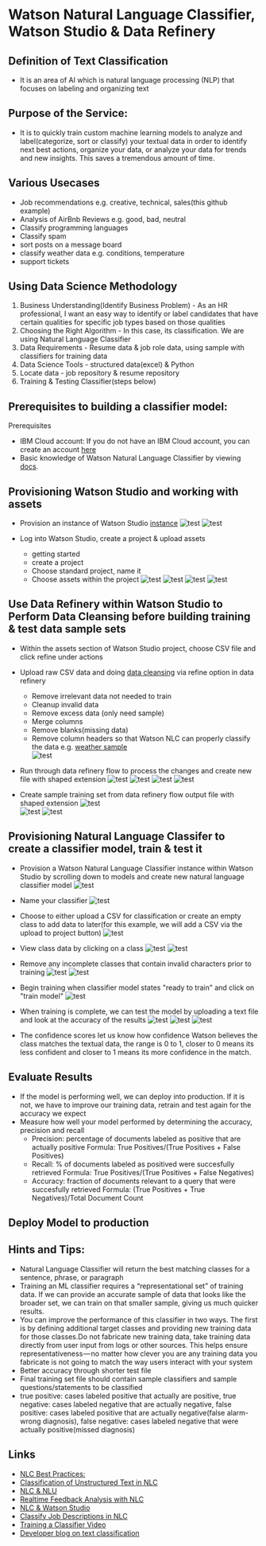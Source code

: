 # Watson Natural Language Classifier, Watson Studio & Data Refinery

## Definition of Text Classification
- It is an area of AI which is natural language processing (NLP) that focuses on labeling and organizing text

## Purpose of the Service:  
- It is to quickly train custom machine learning models to analyze and label(categorize, sort or classify) your textual data in order to identify next best actions, organize your data, or analyze your data for trends and new insights. This saves a tremendous amount of time.

## Various Usecases
- Job recommendations e.g. creative, technical, sales(this github example)
- Analysis of AirBnb Reviews e.g. good, bad, neutral
- Classify programming languages
- Classify spam
- sort posts on a message board 
- classify weather data e.g. conditions, temperature
- support tickets

## Using Data Science Methodology

1. Business Understanding(Identify Business Problem) - As an HR professional, I want an easy way to identify or label candidates that have certain qualities for specific job types based on those qualities
2. Choosing the Right Algorithm - In this case, its classification. We are using Natural Language Classifier
3. Data Requirements - Resume data & job role data, using sample with classifiers for training data
4. Data Science Tools - structured data(excel) & Python
5. Locate data - job repository & resume repository
6. Training & Testing Classifier(steps below)

## Prerequisites to building a classifier model: 

Prerequisites
- IBM Cloud account: If you do not have an IBM Cloud account, you can create an account [here](https://cloud.ibm.com/)
- Basic knowledge of Watson Natural Language Classifier by viewing [docs](https://cloud.ibm.com/docs/services/natural-language-classifier?topic=natural-language-classifier-natural-language-classifier&cm_mc_uid=08582511162115581306652&cm_mc_sid_50200000=48334731559443154666&cm_mc_sid_52640000=20154341559443154668&programming_language=python#natural-language-classifier).

## Provisioning Watson Studio and working with assets

- Provision an instance of Watson Studio [instance](https://cloud.ibm.com/catalog/services/watson-studio)
![test](https://github.com/bmguillo/NLC_WatsonStudio_DataRefinery/blob/master/img/WatsonStudioProvisioning1.png)
![test](https://github.com/bmguillo/NLC_WatsonStudio_DataRefinery/blob/master/img/WatsonStudioProvisioning2.png)

- Log into Watson Studio, create a project & upload assets
    - getting started
    - create a project
    - Choose standard project, name it
    - Choose assets within the project
![test](https://github.com/bmguillo/NLC_WatsonStudio_DataRefinery/blob/master/img/WatsonStudioGettingStarted.png)
![test](https://github.com/bmguillo/NLC_WatsonStudio_DataRefinery/blob/master/img/WatsonStudioWelcome.png)
![test](https://github.com/bmguillo/NLC_WatsonStudio_DataRefinery/blob/master/img/WatsonStudioNewProject.png)
![test](https://github.com/bmguillo/NLC_WatsonStudio_DataRefinery/blob/master/img/WatsonStudioCreateAStandardProject.png)
 

 ## Use Data Refinery within Watson Studio to Perform Data Cleansing before building training & test data sample sets
- Within the assets section of Watson Studio project, choose CSV file and click refine under actions

- Upload raw CSV data and doing [data cleansing](https://dataplatform.cloud.ibm.com/docs/content/wsj/refinery/refining_data.html#refine) via refine option in data refinery
    - Remove irrelevant data not needed to train
    - Cleanup invalid data
    - Remove excess data (only need sample)
    - Merge columns
    - Remove blanks(missing data)
    - Remove column headers so that Watson NLC can properly classify the data e.g. [weather sample](https://github.com/bmguillo/watsonnaturallanguageclassifier_hrjobrecommendations/blob/master/weather_data_train.csv)  
![test](https://github.com/bmguillo/NLC_WatsonStudio_DataRefinery/blob/master/img/WatsonStudioCSVAssetUpload.png)

- Run through data refinery flow to process the changes and create new file with shaped extension
![test](https://github.com/bmguillo/NLC_WatsonStudio_DataRefinery/blob/master/img/WatsonStudioAssetRefine.png)
![test](https://github.com/bmguillo/NLC_WatsonStudio_DataRefinery/blob/master/img/WatsonStudioDataRefineryFlow.png)
![test](https://github.com/bmguillo/NLC_WatsonStudio_DataRefinery/blob/master/img/WatsonStudioDataRefineryFlow2.png)
![test](https://github.com/bmguillo/NLC_WatsonStudio_DataRefinery/blob/master/img/WatsonStudioDataRefineryFlow3.png)

- Create sample training set from data refinery flow output file with shaped extension
![test](https://github.com/bmguillo/NLC_WatsonStudio_DataRefinery/blob/master/img/WatsonStudioDataRefinerySample.png)  
![test](https://github.com/bmguillo/NLC_WatsonStudio_DataRefinery/blob/master/img/WatsonStudioDataRefinerySample2.png)
![test](https://github.com/bmguillo/NLC_WatsonStudio_DataRefinery/blob/master/img/WatsonStudioDataRefinerySample3.png)


## Provisioning Natural Language Classifer to create a classifier model, train & test it

- Provision a Watson Natural Language Classifier instance within Watson Studio by scrolling down to models and create new natural language classifier model
![test](https://github.com/bmguillo/NLC_WatsonStudio_DataRefinery/blob/master/img/WatsonStudioNLCProvisioning.png)

- Name your classifier 
![test](https://github.com/bmguillo/NLC_WatsonStudio_DataRefinery/blob/master/img/WatsonStudioNLCCreateClassifierandClass.png)

- Choose to either upload a CSV for classification or create an empty class to add data to later(for this example, we will add a CSV via the upload to project button)
![test](https://github.com/bmguillo/NLC_WatsonStudio_DataRefinery/blob/master/img/WatsonStudioUploadtoProjectAddtoProject.png)

- View class data by clicking on a class
![test](https://github.com/bmguillo/NLC_WatsonStudio_DataRefinery/blob/master/img/WatsonStudioNLCClasses.png)
![test](https://github.com/bmguillo/NLC_WatsonStudio_DataRefinery/blob/master/img/WatsonStudioNLCClasses2.png)

- Remove any incomplete classes that contain invalid characters prior to training
![test](https://github.com/bmguillo/NLC_WatsonStudio_DataRefinery/blob/master/img/WatsonStudioNLCDeleteIncompleteClass.png)
![test](https://github.com/bmguillo/NLC_WatsonStudio_DataRefinery/blob/master/img/WatsonStudioNLCDeleteIncompleteClass2.png)

- Begin training when classifier model states "ready to train" and click on "train model"
![test](https://github.com/bmguillo/NLC_WatsonStudio_DataRefinery/blob/master/img/WatsonStudioNLCReadytoTrain.png)

- When training is complete, we can test the model by uploading a text file and look at the accuracy of the results
![test](https://github.com/bmguillo/NLC_WatsonStudio_DataRefinery/blob/master/img/WatsonStudioNLCTrainingComplete.png)
![test](https://github.com/bmguillo/NLC_WatsonStudio_DataRefinery/blob/master/img/WatsonStudioNLCTestOverview.png)
![test](https://github.com/bmguillo/NLC_WatsonStudio_DataRefinery/blob/master/img/WatsonStudioUploadTestData_TestResults.png)
- The confidence scores let us know how confidence Watson believes the class matches the textual data, the range is 0 to 1, closer to 0 means its less confident and closer to 1 means its more confidence in the match.

## Evaluate Results
- If the model is performing well, we can deploy into production. If it is not, we have to improve our training data, retrain and test again for the accuracy we expect
- Measure how well your model performed by determining the accuracy, precision and recall
    - Precision: percentage of documents labeled as positive that are actually positive
        Formula: True Positives/(True Positives + False Positives)
    - Recall: % of documents labeled as positived were succesfully retrieved
        Formula: True Positives/(True Positives + False Negatives)
    - Accuracy: fraction of documents relevant to a query that were succesfully retrieved
        Formula: (True Positives + True Negatives)/Total Document Count
        
        

## Deploy Model to production




## Hints and Tips:
- Natural Language Classifier will return the best matching classes for a sentence, phrase, or paragraph
- Training an ML classifier requires a “representational set” of training data. If we can provide an accurate sample of data that looks like the broader set, we can train on that smaller sample, giving us much quicker results.
- You can improve the performance of this classifier in two ways. The first is by defining additional target classes and providing new training data for those classes.Do not fabricate new training data, take training data directly from user input from logs or other sources. This helps ensure representativeness — no matter how clever you are any training data you fabricate is not going to match the way users interact with your system
- Better accuracy through shorter test file
- Final training set file should contain sample classifiers and sample questions/statements to be classified     
- true positive: cases labeled positive that actually are positive, true negative: cases labeled negative that are actually negative, false positive: cases labeled positive that are actually negative(false alarm-wrong diagnosis), false negative: cases labeled negative that were actually positive(missed diagnosis)
     

## Links
- [NLC Best Practices:](https://medium.com/ibm-watson/watson-natural-language-classifier-fb66206be6de)
- [Classification of Unstructured Text in NLC](https://medium.com/ibm-watson/cognitive-classification-of-text-and-what-it-can-do-for-you-514378af1e08)
- [NLC & NLU](https://medium.com/@AlexAlBasosi/cognitive-workshop-series-natural-language-classifier-and-natural-language-understanding-898db567f188)
- [Realtime Feedback Analysis with NLC](https://medium.com/@shyampurk/realtime-customer-feedback-analysis-with-ibm-watson-natural-language-classifier-cc411593ae4d)
- [NLC & Watson Studio](https://medium.com/@shyampurk/realtime-customer-feedback-analysis-with-ibm-watson-natural-language-classifier-cc411593ae4d)
- [Classify Job Descriptions in NLC](https://medium.com/ibm-watson/classify-job-descriptions-with-watson-natural-language-classifier-fca735ff2f3c)
- [Training a Classifier Video](https://developer.ibm.com/videos/create-and-train-a-classifier-for-watsons-natural-language-classifier-service/)
- [Developer blog on text classification](https://developer.ibm.com/blogs/getting-started-with-text-classification/)





